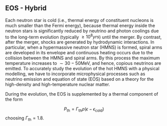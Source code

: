 ## EOS - Hybrid

Each neutron star is cold (i.e., thermal energy of constituent nucleons is much smaller than the Fermi energy), because thermal energy inside the neutron stars is significantly reduced by neutrino and photon coolings due to the long-term evolution (typically $\geq 10^{8} yrs$) until the merger. By contrast, after the merger, shocks are generated by hydrodynamic interactions. In particular, when a hypermassive neutron star (HMNS) is formed, spiral arms are developed in its envelope and continuous heating occurs due to the collision between the HMNS and spiral arms. By this process the maximum temperature increases to $\sim 30-50 \mathrm{MeV}$, and hence, copious neutrinos are emitted. To accurately study the evolution of the hot HMNS with a physical modelling, we have to incorporate microphysical processes such as neutrino emission and equation of state (EOS) based on a theory for the high-density and high-temperature nuclear matter.


During the evolution, the EOS is supplemented by a thermal component of the form

$$
P_{\mathrm{th}}=\Gamma_{\mathrm{th}} \rho\left(\epsilon-\epsilon_{\mathrm{cold}}\right)
$$
choosing $\Gamma_{\mathrm{th}}=1.8$.